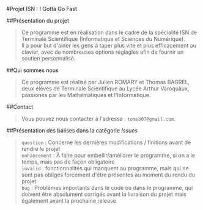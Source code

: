 #Projet ISN : I Gotta Go Fast

##Présentation du projet

>Ce programme est en réalisation dans le cadre de la spécialité ISN de Terminale Scientifique (Informatique et Sciences du Numérique).  
>Il a pour but d'aider les gens à taper plus vite et plus efficacement au clavier, avec de nombreuses options réglagles afin de fournir un soutien personnalisé.  

##Qui sommes nous

>Ce programme est réalisé par Julien ROMARY et Thomas BAGREL, deux élèves de Terminale Scientifique au Lycée Arthur Varoquaux, passionés par les Mathématiques et l'Informatique.  

##Contact
>Vous pouvez nous contacter à l'adresse : `tomsb07@gmail.com`.  

##Présentation des balises dans la catégorie *Issues*

>`question` : Concerne les dernières modifications / finitions avant de rendre le projet  
>`enhancement` : À faire pour embellir/améliorer le programme, si on a le temps, mais pas de façon obligatoire  
>`invalid` : fonctionnalités qui manquent au programme, mais qui ne sont pas obligés forcément d'être présentes au moment du rendu du projet  
>`bug` : Problèmes importants dans le code ou dans le programme, qui doivent être absolument corrigés avant la livraison du projet mais également avant la prochaine release  
